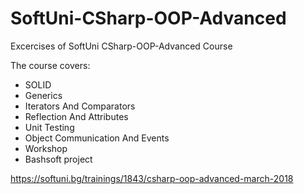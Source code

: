 # SoftUni-CSharp-OOP-Advanced
Excercises of SoftUni CSharp-OOP-Advanced Course

The course covers:
- SOLID
- Generics
- Iterators And Comparators
- Reflection And Attributes
- Unit Testing
- Object Communication And Events
- Workshop
- Bashsoft project

https://softuni.bg/trainings/1843/csharp-oop-advanced-march-2018
